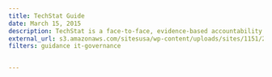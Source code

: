 ```yaml
---
title: TechStat Guide
date: March 15, 2015
description: TechStat is a face-to-face, evidence-based accountability review of an IT investment. TechStat reduces wasteful spending by turning around troubled programs and terminating failed programs sooner.
external_url: s3.amazonaws.com/sitesusa/wp-content/uploads/sites/1151/2012/09/B-TechStat-Guide.docx
filters: guidance it-governance


---
```

